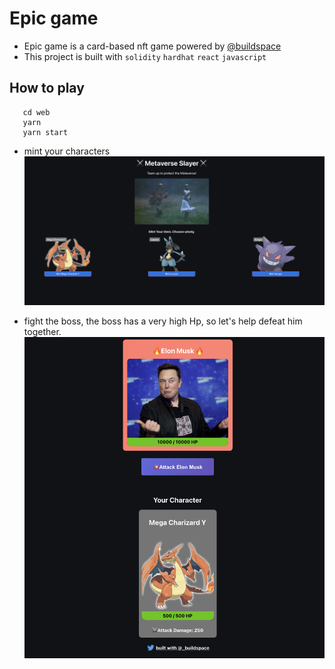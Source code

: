 # Epic game

- Epic game is a card-based nft game powered by [@buildspace](https://app.buildspace.so/)
- This project is built with `solidity` `hardhat` `react` `javascript`

## How to play

```
   cd web
   yarn
   yarn start
```

- mint your characters
  ![Mint your Characters](defaultCharacters.png)

- fight the boss, the boss has a very high Hp, so let's help defeat him together.
  ![attackBoss](attackBoss.png)
